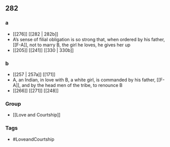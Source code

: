 ## 282
### a
- [[276]] [[282 | 282b]] 
- A’s sense of filial obligation is so strong that, when ordered by his father, [[F-A]], not to marry B, the girl he loves, he gives her up
- [[205]] [[241]] [[330 | 330b]] 

### b
- [[257 | 257a]] [[171]] 
- A, an Indian, in love with B, a white girl, is commanded by his father, [[F-A]], and by the head men of the tribe, to renounce B
- [[266]] [[271]] [[248]] 


### Group
- [[Love and Courtship]]

### Tags
- #LoveandCourtship


